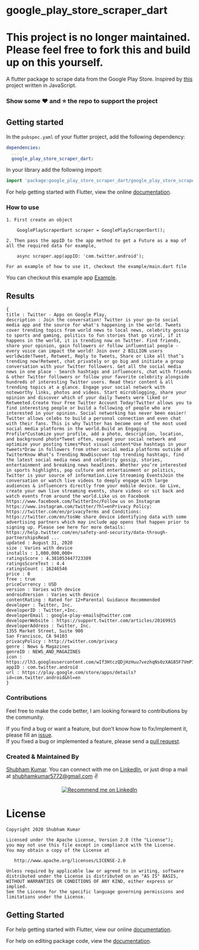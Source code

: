 # google_play_store_scraper_dart

# This project is no longer maintained. Please feel free to fork this and build up on this yourself.

A flutter package to scrape data from the Google Play Store.
Inspired by [this](https://github.com/facundoolano/google-play-scraper) project written in JavaScript.

### Show some :heart: and :star: the repo to support the project


## Getting started

In the `pubspec.yaml` of your flutter project, add the following dependency:

```yaml
dependencies:
  ...
  google_play_store_scraper_dart:
```

In your library add the following import:

```dart
import 'package:google_play_store_scraper_dart/google_play_store_scraper_dart.dart';
```

For help getting started with Flutter, view the online [documentation](https://flutter.io/).


### How to use

```
1. First create an object

    GooglePlayScraperDart scraper = GooglePlayScraperDart();  

2. Then pass the appID to the app method to get a Future as a map of all the required data for example,  

    async scraper.app(appID: 'com.twitter.android'); 
 
For an example of how to use it, checkout the example/main.dart file  
```

You can checkout this example app [Example](https://github.com/varamsky/google_play_store_scraper_dart/blob/master/example/main.dart).

## Results

```map
{
title : Twitter - Apps on Google Play,
description : Join the conversation! Twitter is your go-to social media app and the source for what's happening in the world. Tweets cover trending topics from world news to local news, celebrity gossip to sports and gaming, politics to fun stories that go viral, if it happens in the world, it is trending now on Twitter. Find friends, share your opinion, gain followers or follow influential people - every voice can impact the world! Join over 2 BILLION users worldwide!Tweet, Retweet, Reply to Tweets, Share or Like all that’s trending now!Retweet, chat privately or go big and initiate a group conversation with your Twitter followers. Get all the social media news in one place - Search hashtags and influencers, chat with friends & other Twitter followers or follow your favorite celebrity alongside hundreds of interesting Twitter users. Read their content & all trending topics at a glance. Engage your social network with noteworthy links, photos and videos. Start microblogging, share your opinion and discover which of your daily Tweets were liked or Retweeted.Create Your Free Twitter Account Today!Twitter allows you to find interesting people or build a following of people who are interested in your opinion. Social networking has never been easier! Twitter allows celebs to build a personal connection and even chat with their fans. This is why Twitter has become one of the most used social media platforms in the world.Build an Engaging Profile*Customize your profile, add a photo, description, location, and background photo*Tweet often, expand your social network and optimize your posting times*Post visual content*Use hashtags in your tweets*Draw in followers from other social media platforms outside of TwitterKnow What’s Trending NowDiscover top trending hashtags, find the latest social media news and celebrity gossip, stories, entertainment and breaking news headlines. Whether you’re interested in sports highlights, pop culture and entertainment or politics, Twitter is your source of information.Live Streaming EventsJoin the conversation or watch live videos to deeply engage with large audiences & influencers directly from your mobile device. Go Live, create your own live streaming events, share videos or sit back and watch events from around the world.Like us on Facebook https://www.facebook.com/TwitterInc/Follow us on Instagram https://www.instagram.com/twitter/?hl=enPrivacy Policy: https://twitter.com/en/privacyTerms and Conditions: https://twitter.com/en/tosWe share device identifying data with some advertising partners which may include app opens that happen prior to signing up. Please see here for more details: https://help.twitter.com/en/safety-and-security/data-through-partnershipsRead ...
updated : August 31, 2020
size : Varies with device
installs : 1,000,000,000+
ratingsScore : 4.381053447723389
ratingsScoreText : 4.4
ratingsCount : 16246546
price : 0
free : true
priceCurrency : USD
version : Varies with device
androidVersion : Varies with device
contentRating : Rated for 12+Parental Guidance Recommended
developer : Twitter, Inc.
developerID : Twitter,+Inc.
developerEmail : google-play-emails@twitter.com
developerWebsite : https://support.twitter.com/articles/20169915
developerAddress : Twitter, Inc.
1355 Market Street, Suite 900
San Francisco, CA 94103
privacyPolicy : http://twitter.com/privacy
genre : News & Magazines
genreID : NEWS_AND_MAGAZINES
icon : https://lh3.googleusercontent.com/wIf3HtczQDjHzHuu7vezhqNs0zXAG85F7VmP7nhsTxO3OHegrVXlqIh_DWBYi86FTIGk=s180
appID : com.twitter.android
url : https://play.google.com/store/apps/details?id=com.twitter.android&hl=en
}
```



### Contributions

Feel free to make the code better, I am looking forward to contributions by the community.

If you find a bug or want a feature, but don't know how to fix/implement it, please fill an [issue](https://github.com/varamsky/google_play_store_scraper_dart/issues).  
If you fixed a bug or implemented a feature, please send a [pull request](https://github.com/varamsky/google_play_store_scraper_dart/pulls).

### Created & Maintained By

[Shubham Kumar](https://github.com/varamsky). You can connect with me on [LinkedIn](https://www.linkedin.com/in/shubhamkumar-l/), or just drop a mail at shubhamkumar5772@gmail.com :v:


<p align="center">
<a href="https://www.linkedin.com/in/shubhamkumar-l/">
    <img src="https://img.shields.io/badge/Support-Recommed%2FEndorse%20me%20on%20Linkedin-blue?style=for-the-badge&logo=linkedin" alt="Recommend me on LinkedIn" /></a>
</p>


# License

    Copyright 2020 Shubham Kumar

    Licensed under the Apache License, Version 2.0 (the "License");
    you may not use this file except in compliance with the License.
    You may obtain a copy of the License at

       http://www.apache.org/licenses/LICENSE-2.0

    Unless required by applicable law or agreed to in writing, software
    distributed under the License is distributed on an "AS IS" BASIS,
    WITHOUT WARRANTIES OR CONDITIONS OF ANY KIND, either express or implied.
    See the License for the specific language governing permissions and
    limitations under the License.



## Getting Started

For help getting started with Flutter, view our online [documentation](https://flutter.io/).

For help on editing package code, view the [documentation](https://flutter.io/developing-packages/).
